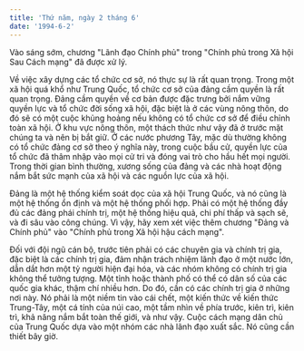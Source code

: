 ```yaml
---
title: 'Thứ năm, ngày 2 tháng 6'
date: '1994-6-2'
---
```


Vào sáng sớm, chương "Lãnh đạo Chính phủ" trong "Chính phủ trong Xã hội Sau Cách mạng" đã được xử lý.

Về việc xây dựng các tổ chức cơ sở, nó thực sự là rất quan trọng. Trong một xã hội quá khổ như Trung Quốc, tổ chức cơ sở của đảng cầm quyền là rất quan trọng. Đảng cầm quyền về cơ bản được đặc trưng bởi nắm vững quyền lực và tổ chức đời sống xã hội, đặc biệt là ở các vùng nông thôn, do đó sẽ có một cuộc khủng hoảng nếu không có tổ chức cơ sở để điều chỉnh toàn xã hội. Ở khu vực nông thôn, một thách thức như vậy đã ở trước mặt chúng ta và nên bị bắt giữ. Ở các nước phương Tây, mặc dù thường không có tổ chức đảng cơ sở theo ý nghĩa này, trong cuộc bầu cử, quyền lực của tổ chức đã thâm nhập vào mọi cử tri và đóng vai trò cho hầu hết mọi người. Trong thời gian bình thường, xương sống của đảng và các nhà hoạt động nắm bắt sức mạnh của xã hội và các nguồn lực của xã hội.

Đảng là một hệ thống kiểm soát dọc của xã hội Trung Quốc, và nó cũng là một hệ thống ổn định và một hệ thống phối hợp. Phải có một hệ thống đầy đủ các đảng phái chính trị, một hệ thống hiệu quả, chi phí thấp và sạch sẽ, và đi sâu vào công chúng. Vì vậy, hãy xem xét việc thêm chương "Đảng và Chính phủ" vào "Chính phủ trong Xã hội hậu cách mạng".

Đối với đội ngũ cán bộ, trước tiên phải có các chuyên gia và chính trị gia, đặc biệt là các chính trị gia, đảm nhận trách nhiệm lãnh đạo ở một nước lớn, dẫn dắt hơn một tỷ người hiện đại hóa, và các nhóm không có chính trị gia không thể tưởng tượng. Một tỉnh hoặc thành phố có thể có dân số của các quốc gia khác, thậm chí nhiều hơn. Do đó, cần có các chính trị gia ở những nơi này. Nó phải là một niềm tin vào cái chết, một kiến ​​thức về kiến ​​thức Trung-Tây, một cá tính của núi cao, một tầm nhìn về phía trước, kiên trì, kiên trì, khả năng nắm bắt toàn thế giới, và như vậy. Cuộc cách mạng dân chủ của Trung Quốc dựa vào một nhóm các nhà lãnh đạo xuất sắc. Nó cũng cần thiết bây giờ.

